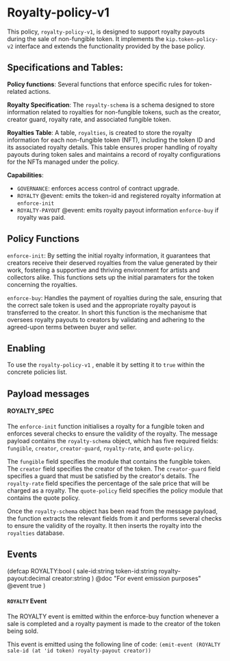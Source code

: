 
# Royalty-policy-v1

This policy, `royalty-policy-v1`, is designed to support royalty payouts during the sale of non-fungible token. It implements the `kip.token-policy-v2` interface and extends the functionality provided by the base policy.


## Specifications and Tables:

**Policy functions**: Several functions that enforce specific rules for token-related actions.

**Royalty Specification**: The `royalty-schema` is a schema designed to store information related to royalties for non-fungible tokens, such as the creator, creator guard, royalty rate, and associated fungible token.

**Royalties Table**: A table, `royalties`, is created to store the royalty information for each non-fungible token (NFT), including the token ID and its associated royalty details. This table ensures proper handling of royalty payouts during token sales and maintains a record of royalty configurations for the NFTs managed under the policy.


**Capabilities**:
 - `GOVERNANCE`: enforces access control of contract upgrade.
 - `ROYALTY` @event: emits the token-id and registered royalty information at `enforce-init`
 - `ROYALTY-PAYOUT` @event: emits royalty payout information `enforce-buy` if royalty was paid.

## Policy Functions

`enforce-init`: By setting the initial royalty information, it guarantees that creators receive their deserved royalties from the value generated by their work, fostering a supportive and thriving environment for artists and collectors alike. This functions sets up the initial paramaters for the token concerning the royalties.

`enforce-buy`: Handles the payment of royalties during the sale, ensuring that the correct sale token is used and the appropriate royalty payout is transferred to the creator. In short this function is the mechanisme that oversees royalty payouts to creators by validating and adhering to the agreed-upon terms between buyer and seller.


## Enabling

To use the `royalty-policy-v1` , enable it by setting it to `true` within the concrete policies list.


## Payload messages


#### ROYALTY_SPEC


The `enforce-init` function initialises a royalty for a fungible token and enforces several checks to ensure the validity of the royalty. The message payload contains the `royalty-schema` object, which has five required fields: `fungible`, `creator`, `creator-guard`, `royalty-rate`, and `quote-policy`.

The `fungible` field specifies the module that contains the fungible token. The `creator` field specifies the creator of the token. The `creator-guard` field specifies a guard that must be satisfied by the creator's details. The `royalty-rate` field specifies the percentage of the sale price that will be charged as a royalty. The `quote-policy` field specifies the policy module that contains the quote policy.


Once the `royalty-schema` object has been read from the message payload, the function extracts the relevant fields from it and performs several checks to ensure the validity of the royalty. It then inserts the royalty into the `royalties` database.


## Events


  (defcap ROYALTY:bool
    ( sale-id:string
      token-id:string
      royalty-payout:decimal
      creator:string
    )
    @doc "For event emission purposes"
    @event
    true
  )



#### `ROYALTY` Event

The ROYALTY event is emitted within the enforce-buy function whenever a sale is completed and a royalty payment is made to the creator of the token being sold.

This event is emitted using the following line of code:
`(emit-event (ROYALTY sale-id (at 'id token) royalty-payout creator))`
